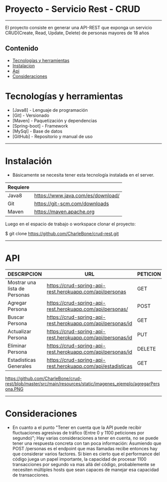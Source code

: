 # Proyecto - Servicio Rest - CRUD

---


El proyecto consiste en generar una API-REST que exponga un servicio CRUD(Create, Read, Update, Delete) de personas mayores de 18 años

## Contenido

- [Tecnologías y herramientas](#install)
- [Instalacion](#instalacion)
- [Api](#api)
- [Consideraciones](#consideraciones)


# Tecnologías y herramientas

* [Java8] - Lenguaje de programación
* [Git] - Versionado
* [Maven] - Paquetización y dependencias
* [Spring-boot] - Framework
* [MySql] - Base de datos
* [GitHub] - Repositorio y manual de uso


-------

# Instalación

- Básicamente se necesita tener esta tecnología instalada en el server.

| Requiere |  |
| ------ | ------ |
| Java8 | https://www.java.com/es/download/ |
| Git | https://git-scm.com/downloads |
| Maven | https://maven.apache.org |


Luego en el espacio de trabajo o workspace clonar el proyecto:

$ git clone https://github.com/CharleBone/crud-rest.git

------

# API

| DESCRIPCION  | URL | PETICION  | HEADER  | RESPUESTA
| ------ | ------ | ------ | ------ | ------ |
| Mostrar una lista de Personas | https://crud-spring-api-rest.herokuapp.com/api/personas | GET| | JSON | 
| Agregar Persona | https://crud-spring-api-rest.herokuapp.com/api/personas/ | POST | Content-Type: application/json |
| Buscar Persona | https://crud-spring-api-rest.herokuapp.com/api/personas/id | GET |   | JSON
| Actualizar Persona | https://crud-spring-api-rest.herokuapp.com/api/personas/id | PUT | Content-Type: application/json | 
| Eliminar Persona | https://crud-spring-api-rest.herokuapp.com/api/personas/id | DELETE    | Content-Type: application/json
| Estadisticas Generales | https://crud-spring-api-rest.herokuapp.com/api/estadisticas | GET |  | JSON | 

https://github.com/CharleBone/crud-rest/blob/master/src/main/resources/static/imagenes_ejemplo/agregarPersona.PNG

------

# Consideraciones
- En cuanto a el punto "Tener en cuenta que la API puede recibir fluctuaciones agresivas de tráfico
  (Entre 0 y 1100 peticiones por segundo)"; Hay varias consideraciones a tener en cuenta,
  no se puede tener una respuesta concreta con tan poca información:
  Asumiendo que POST /personas es el endpoint que mas llamadas recibe entonces hay que considerar varios
  factores. Si bien es cierto que el performance del código juega un papel importante, la capacidad de
  procesar 1100 transacciones por segundo va mas allá del código, probablemente se necesiten
  múltiples hosts que sean capaces de manejar esa capacidad de transacciones.